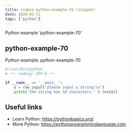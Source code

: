 ```yaml
---
title: simple python-example-70 (snippet)
date: 2020-02-11
tags: ["python"]
---
```

Python example 'python-example-70'


## python-example-70

Python example: python-example-70

```python
#!/usr/bin/python
# -*- coding: UTF-8 -*-

if __name__ == '__main__':
    s = raw_input('please input a string:\n')
    print('the string has %d characters.' % len(s))


```

## Useful links

- Learn Python: https://pythonbasics.org/
- More Python: https://pythonprogramminglanguage.com

